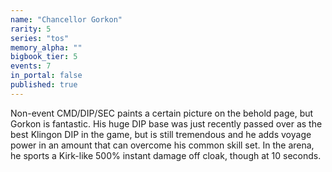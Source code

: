 ```yaml
---
name: "Chancellor Gorkon"
rarity: 5
series: "tos"
memory_alpha: ""
bigbook_tier: 5
events: 7
in_portal: false
published: true
---
```


Non-event CMD/DIP/SEC paints a certain picture on the behold page, but Gorkon is fantastic. His huge DIP base was just recently passed over as the best Klingon DIP in the game, but is still tremendous and he adds voyage power in an amount that can overcome his common skill set. In the arena, he sports a Kirk-like 500% instant damage off cloak, though at 10 seconds.
